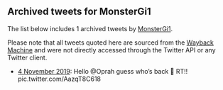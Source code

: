## Archived tweets for MonsterGi1

The list below includes 1 archived tweets by
[MonsterGi1](https://twitter.com/MonsterGi1).

Please note that all tweets quoted here are sourced from the
[Wayback Machine](https://web.archive.org) and were not directly accessed through the Twitter API or
any Twitter client.

* [ 4 November 2019](https://web.archive.org/web/20191104235235/https://twitter.com/MonsterGi1/status/1191496520165670912): Hello  @Oprah  guess who’s back 🤫 RT!! pic.twitter.com/AazqT8C618 <!--1191496520165670912-->
